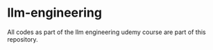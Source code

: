 # llm-engineering
All codes as part of the llm engineering udemy course are part of this repository.
